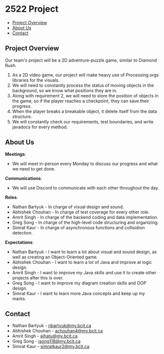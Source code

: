 # 2522 Project
* [Project Overview](#project-overview)
* [About Us](#about-us)
* [Contact](#contact)


## Project Overview
Our team's project will be a 2D adventure-puzzle game, similar to Diamond Rush.
1. As a 2D video game, our project will make heavy use of Processing.orgs libraries for the visuals.
2. We will need to constantly process the status of moving objects in the background, so we know what positions they are in.
3. Along with requirement 2, we will need to store the position of objects in the game, so if the player reaches a checkpoint, they can save their progress.
4. When the player breaks a breakable object, it delete itself from the data structure.
5. We will constantly check our requirements, test boundaries, and write javadocs for every method.


## About Us
**Meetings**: 
  * We will meet in-person every Monday to discuss our progress and what we need to get done.

**Communications**: 
  * We will use Discord to communicate with each other throughout the day.

**Roles**:
  * Nathan Bartyuk - In charge of visual design and sound.
  * Abhishek Chouhan - In charge of test coverage for every other role.
  * Amrit Singh - In charge of the backend coding and data implementation.
  * Greg Song - In charge of the high-level code structuring and organizing.
  * Simrat Kaur - In charge of asynchronous functions and collisidion detection.

**Expectations**:
  * Nathan Bartyuk - I want to learn a lot about visual and sound design, as well as creating an Object-Oriented game.
  * Abhishek Chouhan - I want to learn a lot of Java and improve at logic design.
  * Amrit Singh - I want to improve my Java skills and use it to create other projects after this is over.
  * Greg Song - I want to improve my diagram creation skills and OOP design.
  * Simrat Kaur - I want to learn more Java concepts and keep up my marks.


## Contact
* Nathan Bartyuk - nbartyuk@my.bcit.ca
* Abhishek Chouhan - achouhan4@my.bcit.ca
* Amrit Singh - ajhatu@my.bcit.ca
* Greg Song - jsong118@my.bcit.ca
* Simrat Kaur - simratkaur2@my.bcit.ca
